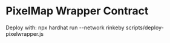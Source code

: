 # PixelMap Wrapper Contract

Deploy with:
npx hardhat run --network rinkeby scripts/deploy-pixelwrapper.js

